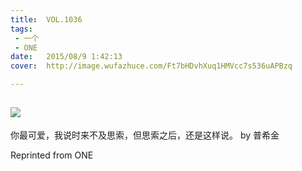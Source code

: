 ```yaml
---
title:	VOL.1036
tags:
 - 一个
 - ONE
date:	2015/08/9 1:42:13
cover:	http://image.wufazhuce.com/Ft7bHDvhXuq1HMVcc7s536uAPBzq

---
```

![](http://image.wufazhuce.com/Ft7bHDvhXuq1HMVcc7s536uAPBzq)
---

你最可爱，我说时来不及思索，但思索之后，还是这样说。 by 普希金
 
Reprinted from ONE
